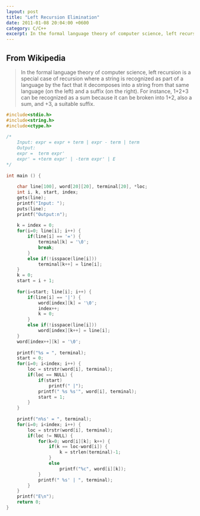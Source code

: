 ```yaml
---
layout: post
title: "Left Recursion Elimination"
date: 2011-01-08 20:04:00 +0600
category: C/C++
excerpt: In the formal language theory of computer science, left recursion is a special case of recursion where a string is recognized as part of a language by the fact that it decomposes into a string from that same language (on the left) and a suffix (on the right). For instance, 1+2+3 can be recognized as a sum because it can be broken into 1+2, also a sum, and +3, a suitable suffix
---
```


## From Wikipedia

> In the formal language theory of computer science, left recursion is a special case of recursion where a string is recognized as part of a language by the fact that it decomposes into a string from that same language (on the left) and a suffix (on the right). For instance, 1+2+3 can be recognized as a sum because it can be broken into 1+2, also a sum, and +3, a suitable suffix.

```cpp
#include<stdio.h>
#include<string.h>
#include<ctype.h>
 
/*
    Input: expr = expr + term | expr - term | term
    Output:
    expr =  term expr'
    expr' = +term expr' | -term expr' | E
*/
 
int main () {
 
    char line[100], word[20][20], terminal[20], *loc;
    int i, k, start, index;
    gets(line);
    printf("Input: ");
    puts(line);
    printf("Output:n");
 
    k = index = 0;
    for(i=0; line[i]; i++) {
        if(line[i] == '=') {
            terminal[k] = '\0';
            break;
        }
        else if(!isspace(line[i]))
            terminal[k++] = line[i];
    }
    k = 0;
    start = i + 1;
 
    for(i=start; line[i]; i++) {
        if(line[i] == '|') {
            word[index][k] = '\0';
            index++;
            k = 0;
        }
        else if(!isspace(line[i]))
            word[index][k++] = line[i];
    }
    word[index++][k] = '\0';
 
    printf("%s = ", terminal);
    start = 0;
    for(i=0; i<index; i++) {
        loc = strstr(word[i], terminal);
        if(loc == NULL) {
            if(start)
                printf(" |");
            printf(" %s %s'", word[i], terminal);
            start = 1;
        }
    }
 
    printf("n%s' = ", terminal);
    for(i=0; i<index; i++) {
        loc = strstr(word[i], terminal);
        if(loc != NULL) {
            for(k=0; word[i][k]; k++) {
                if(k == loc-word[i]) {
                    k = strlen(terminal)-1;
                }
                else
                    printf("%c", word[i][k]);
            }
            printf(" %s' | ", terminal);
        }
    }
    printf("E\n");
    return 0;
}
```
